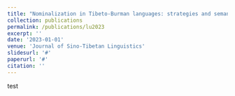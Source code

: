 ```yaml
---
title: "Nominalization in Tibeto-Burman languages: strategies and semantic-syntactic functions"
collection: publications
permalink: /publications/lu2023
excerpt: ''
date: '2023-01-01'
venue: 'Journal of Sino-Tibetan Linguistics'
slidesurl: '#'
paperurl: '#'
citation: ''
---
```


test
